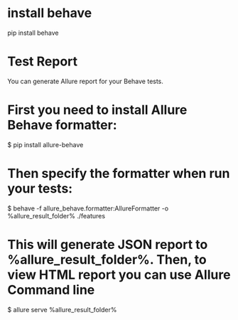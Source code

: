 # install behave
pip install behave

# Test Report
You can generate Allure report for your Behave tests.

# First you need to install Allure Behave formatter:

$ pip install allure-behave

# Then specify the formatter when run your tests:

$ behave -f allure_behave.formatter:AllureFormatter -o %allure_result_folder% ./features

# This will generate JSON report to %allure_result_folder%. Then, to view HTML report you can use Allure Command line 

$ allure serve %allure_result_folder%
